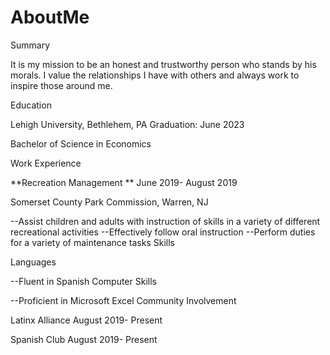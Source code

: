 # AboutMe
Summary

It is my mission to be an honest and trustworthy person who stands by his morals. I value the relationships I have with others and always work to inspire those around me.

Education

Lehigh University, Bethlehem, PA Graduation: June 2023

Bachelor of Science in Economics

Work Experience

**Recreation Management ** June 2019- August 2019

Somerset County Park Commission, Warren, NJ

--Assist children and adults with instruction of skills in a variety of different recreational activities
--Effectively follow oral instruction
--Perform duties for a variety of maintenance tasks
Skills

Languages

--Fluent in Spanish
Computer Skills

--Proficient in Microsoft Excel
Community Involvement

Latinx Alliance August 2019- Present

Spanish Club August 2019- Present